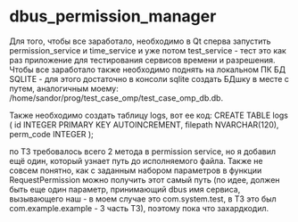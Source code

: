 # dbus_permission_manager

Для того, чтобы все заработало, необходимо в Qt сперва запустить permission_service и time_service и уже потом test_service - тест это как раз приложение для тестирования сервисов времени и разрешения.
Чтобы все заработало также необходимо поднять на локальном ПК БД SQLITE - для этого достаточно в консоли sqlite создать БДшку в месте с путем, аналогичным моему:  /home/sandor/prog/test_case_omp/test_case_omp_db.db.

Также необходимо создать таблицу logs, вот ее код:
CREATE TABLE logs (
    id INTEGER PRIMARY KEY AUTOINCREMENT, 
    filepath NVARCHAR(120),
    perm_code INTEGER
);

по ТЗ требовалось всего 2 метода в permission service, но я добавил ещё один, который узнает путь до исполняемого файла. Также не совсем понятно, как с заданным набором параметров в функции RequestPermission можно получить этот самый путь (по идее, должен быть еще один параметр, принимающий dbus имя сервиса, вызывающего наш - в моем случае это com.system.test, в ТЗ это был com.example.example - 3 часть ТЗ), поэтому пока что захардкодил.